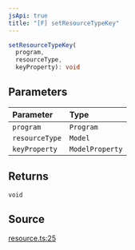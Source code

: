 ```yaml
---
jsApi: true
title: "[F] setResourceTypeKey"
---
```


```ts
setResourceTypeKey(
  program,
  resourceType,
  keyProperty): void
```

## Parameters

| Parameter      | Type            |
| :------------- | :-------------- |
| `program`      | `Program`       |
| `resourceType` | `Model`         |
| `keyProperty`  | `ModelProperty` |

## Returns

`void`

## Source

[resource.ts:25](https://github.com/markcowl/cadl/blob/1a6d2b70/packages/rest/src/resource.ts#L25)

